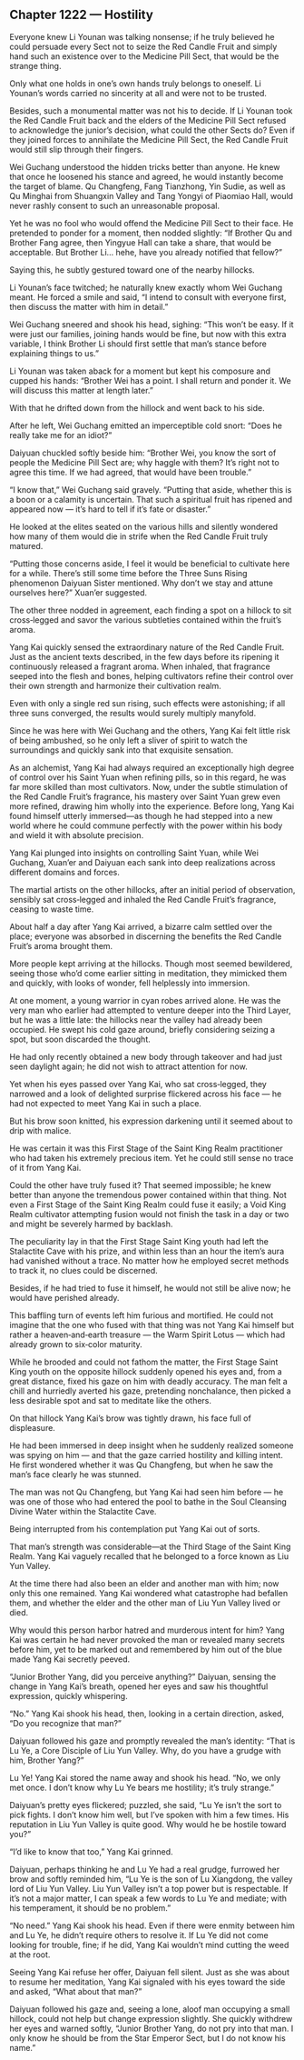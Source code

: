 ## Chapter 1222 — Hostility

Everyone knew Li Younan was talking nonsense; if he truly believed he could persuade every Sect not to seize the Red Candle Fruit and simply hand such an existence over to the Medicine Pill Sect, that would be the strange thing.

Only what one holds in one’s own hands truly belongs to oneself. Li Younan’s words carried no sincerity at all and were not to be trusted.

Besides, such a monumental matter was not his to decide. If Li Younan took the Red Candle Fruit back and the elders of the Medicine Pill Sect refused to acknowledge the junior’s decision, what could the other Sects do? Even if they joined forces to annihilate the Medicine Pill Sect, the Red Candle Fruit would still slip through their fingers.

Wei Guchang understood the hidden tricks better than anyone. He knew that once he loosened his stance and agreed, he would instantly become the target of blame. Qu Changfeng, Fang Tianzhong, Yin Sudie, as well as Qu Minghai from Shuangxin Valley and Tang Yongyi of Piaomiao Hall, would never rashly consent to such an unreasonable proposal.

Yet he was no fool who would offend the Medicine Pill Sect to their face. He pretended to ponder for a moment, then nodded slightly: “If Brother Qu and Brother Fang agree, then Yingyue Hall can take a share, that would be acceptable. But Brother Li… hehe, have you already notified that fellow?”

Saying this, he subtly gestured toward one of the nearby hillocks.

Li Younan’s face twitched; he naturally knew exactly whom Wei Guchang meant. He forced a smile and said, “I intend to consult with everyone first, then discuss the matter with him in detail.”

Wei Guchang sneered and shook his head, sighing: “This won’t be easy. If it were just our families, joining hands would be fine, but now with this extra variable, I think Brother Li should first settle that man’s stance before explaining things to us.”

Li Younan was taken aback for a moment but kept his composure and cupped his hands: “Brother Wei has a point. I shall return and ponder it. We will discuss this matter at length later.”

With that he drifted down from the hillock and went back to his side.

After he left, Wei Guchang emitted an imperceptible cold snort: “Does he really take me for an idiot?”

Daiyuan chuckled softly beside him: “Brother Wei, you know the sort of people the Medicine Pill Sect are; why haggle with them? It’s right not to agree this time. If we had agreed, that would have been trouble.”

“I know that,” Wei Guchang said gravely. “Putting that aside, whether this is a boon or a calamity is uncertain. That such a spiritual fruit has ripened and appeared now — it’s hard to tell if it’s fate or disaster.”

He looked at the elites seated on the various hills and silently wondered how many of them would die in strife when the Red Candle Fruit truly matured.

“Putting those concerns aside, I feel it would be beneficial to cultivate here for a while. There’s still some time before the Three Suns Rising phenomenon Daiyuan Sister mentioned. Why don’t we stay and attune ourselves here?” Xuan’er suggested.

The other three nodded in agreement, each finding a spot on a hillock to sit cross‑legged and savor the various subtleties contained within the fruit’s aroma.

Yang Kai quickly sensed the extraordinary nature of the Red Candle Fruit. Just as the ancient texts described, in the few days before its ripening it continuously released a fragrant aroma. When inhaled, that fragrance seeped into the flesh and bones, helping cultivators refine their control over their own strength and harmonize their cultivation realm.

Even with only a single red sun rising, such effects were astonishing; if all three suns converged, the results would surely multiply manyfold.

Since he was here with Wei Guchang and the others, Yang Kai felt little risk of being ambushed, so he only left a sliver of spirit to watch the surroundings and quickly sank into that exquisite sensation.

As an alchemist, Yang Kai had always required an exceptionally high degree of control over his Saint Yuan when refining pills, so in this regard, he was far more skilled than most cultivators. Now, under the subtle stimulation of the Red Candle Fruit’s fragrance, his mastery over Saint Yuan grew even more refined, drawing him wholly into the experience. Before long, Yang Kai found himself utterly immersed—as though he had stepped into a new world where he could commune perfectly with the power within his body and wield it with absolute precision.

Yang Kai plunged into insights on controlling Saint Yuan, while Wei Guchang, Xuan’er and Daiyuan each sank into deep realizations across different domains and forces.

The martial artists on the other hillocks, after an initial period of observation, sensibly sat cross‑legged and inhaled the Red Candle Fruit’s fragrance, ceasing to waste time.

About half a day after Yang Kai arrived, a bizarre calm settled over the place; everyone was absorbed in discerning the benefits the Red Candle Fruit’s aroma brought them.

More people kept arriving at the hillocks. Though most seemed bewildered, seeing those who’d come earlier sitting in meditation, they mimicked them and quickly, with looks of wonder, fell helplessly into immersion.

At one moment, a young warrior in cyan robes arrived alone. He was the very man who earlier had attempted to venture deeper into the Third Layer, but he was a little late: the hillocks near the valley had already been occupied. He swept his cold gaze around, briefly considering seizing a spot, but soon discarded the thought.

He had only recently obtained a new body through takeover and had just seen daylight again; he did not wish to attract attention for now.

Yet when his eyes passed over Yang Kai, who sat cross‑legged, they narrowed and a look of delighted surprise flickered across his face — he had not expected to meet Yang Kai in such a place.

But his brow soon knitted, his expression darkening until it seemed about to drip with malice.

He was certain it was this First Stage of the Saint King Realm practitioner who had taken his extremely precious item. Yet he could still sense no trace of it from Yang Kai.

Could the other have truly fused it? That seemed impossible; he knew better than anyone the tremendous power contained within that thing. Not even a First Stage of the Saint King Realm could fuse it easily; a Void King Realm cultivator attempting fusion would not finish the task in a day or two and might be severely harmed by backlash.

The peculiarity lay in that the First Stage Saint King youth had left the Stalactite Cave with his prize, and within less than an hour the item’s aura had vanished without a trace. No matter how he employed secret methods to track it, no clues could be discerned.

Besides, if he had tried to fuse it himself, he would not still be alive now; he would have perished already.

This baffling turn of events left him furious and mortified. He could not imagine that the one who fused with that thing was not Yang Kai himself but rather a heaven‑and‑earth treasure — the Warm Spirit Lotus — which had already grown to six‑color maturity.

While he brooded and could not fathom the matter, the First Stage Saint King youth on the opposite hillock suddenly opened his eyes and, from a great distance, fixed his gaze on him with deadly accuracy. The man felt a chill and hurriedly averted his gaze, pretending nonchalance, then picked a less desirable spot and sat to meditate like the others.

On that hillock Yang Kai’s brow was tightly drawn, his face full of displeasure.

He had been immersed in deep insight when he suddenly realized someone was spying on him — and that the gaze carried hostility and killing intent. He first wondered whether it was Qu Changfeng, but when he saw the man’s face clearly he was stunned.

The man was not Qu Changfeng, but Yang Kai had seen him before — he was one of those who had entered the pool to bathe in the Soul Cleansing Divine Water within the Stalactite Cave.

Being interrupted from his contemplation put Yang Kai out of sorts.

That man’s strength was considerable—at the Third Stage of the Saint King Realm. Yang Kai vaguely recalled that he belonged to a force known as Liu Yun Valley.

At the time there had also been an elder and another man with him; now only this one remained. Yang Kai wondered what catastrophe had befallen them, and whether the elder and the other man of Liu Yun Valley lived or died.

Why would this person harbor hatred and murderous intent for him? Yang Kai was certain he had never provoked the man or revealed many secrets before him, yet to be marked out and remembered by him out of the blue made Yang Kai secretly peeved.

“Junior Brother Yang, did you perceive anything?” Daiyuan, sensing the change in Yang Kai’s breath, opened her eyes and saw his thoughtful expression, quickly whispering.

“No.” Yang Kai shook his head, then, looking in a certain direction, asked, “Do you recognize that man?”

Daiyuan followed his gaze and promptly revealed the man’s identity: “That is Lu Ye, a Core Disciple of Liu Yun Valley. Why, do you have a grudge with him, Brother Yang?”

Lu Ye! Yang Kai stored the name away and shook his head. “No, we only met once. I don’t know why Lu Ye bears me hostility; it’s truly strange.”

Daiyuan’s pretty eyes flickered; puzzled, she said, “Lu Ye isn’t the sort to pick fights. I don’t know him well, but I’ve spoken with him a few times. His reputation in Liu Yun Valley is quite good. Why would he be hostile toward you?”

“I’d like to know that too,” Yang Kai grinned.

Daiyuan, perhaps thinking he and Lu Ye had a real grudge, furrowed her brow and softly reminded him, “Lu Ye is the son of Lu Xiangdong, the valley lord of Liu Yun Valley. Liu Yun Valley isn’t a top power but is respectable. If it’s not a major matter, I can speak a few words to Lu Ye and mediate; with his temperament, it should be no problem.”

“No need.” Yang Kai shook his head. Even if there were enmity between him and Lu Ye, he didn’t require others to resolve it. If Lu Ye did not come looking for trouble, fine; if he did, Yang Kai wouldn’t mind cutting the weed at the root.

Seeing Yang Kai refuse her offer, Daiyuan fell silent. Just as she was about to resume her meditation, Yang Kai signaled with his eyes toward the side and asked, “What about that man?”

Daiyuan followed his gaze and, seeing a lone, aloof man occupying a small hillock, could not help but change expression slightly. She quickly withdrew her eyes and warned softly, “Junior Brother Yang, do not pry into that man. I only know he should be from the Star Emperor Sect, but I do not know his name.”